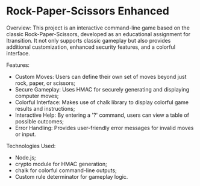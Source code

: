 # Rock-Paper-Scissors Enhanced
Overview:
This project is an interactive command-line game based on the classic Rock-Paper-Scissors, developed as an educational assignment for Itransition. It not only supports classic gameplay but also provides additional customization, enhanced security features, and a colorful interface.

Features:
- Custom Moves: Users can define their own set of moves beyond just rock, paper, or scissors;
- Secure Gameplay: Uses HMAC for securely generating and displaying computer moves;
- Colorful Interface: Makes use of chalk library to display colorful game results and instructions;
- Interactive Help: By entering a '?' command, users can view a table of possible outcomes;
- Error Handling: Provides user-friendly error messages for invalid moves or input.
  
Technologies Used:
- Node.js;
- crypto module for HMAC generation;
- chalk for colorful command-line outputs;
- Custom rule determinator for gameplay logic.
